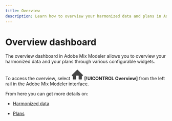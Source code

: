 ```yaml
---
title: Overview 
description: Learn how to overview your harmonized data and plans in Adobe Mix Modeler.
---
```


# Overview dashboard


The overview dashboard in Adobe Mix Modeler allows you to overview your harmonized data and your plans through various configurable widgets.

To access the overview, select ![Home](../assets/icons/Home.svg) **[!UICONTROL Overview]** from the left rail in the Adobe Mix Modeler interface.

From here you can get more details on:

* [Harmonized data](harmonized-data.md)

* [Plans](plans.md)

